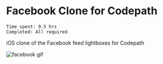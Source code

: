 Facebook Clone for Codepath
=============

```
Time spent: 9.5 hrs
Completed: All required
```

iOS clone of the Facebook feed lightboxes for Codepath

![facebook gif](/facebook.gif?raw=true "facebook Gif")
